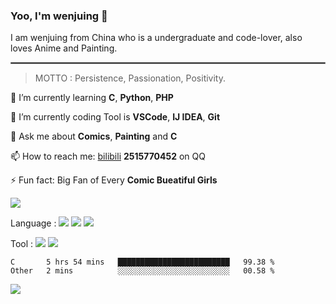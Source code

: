 ### Yoo, I'm wenjuing 👋

I am wenjuing from China who is a undergraduate and code-lover, also loves Anime and Painting.
<hr style="border:1px solid grey"/>

> MOTTO : Persistence, Passionation, Positivity.

🌱 I’m currently learning **C**, **Python**, **PHP**

🔭 I’m currently coding Tool is **VSCode**, **IJ IDEA**, **Git**

💬 Ask me about **Comics**, **Painting** and **C**

📫 How to reach me: [bilibili](https://space.bilibili.com/359881460) **2515770452** on QQ

⚡ Fun fact: Big Fan of Every **Comic Bueatiful Girls**

![](https://github-readme-stats.vercel.app/api?username=wenjuing&theme=vue-dark)

Language : ![](https://img.shields.io/badge/Code-C-informational?style=flat&logo=C&logoColor=white&color=a8b9cc)
![](https://img.shields.io/badge/Code-Python-informational?style=flat&logo=Python&logoColor=white&color=3776ab)
![](https://img.shields.io/badge/Code-PHP-informational?style=flat&logo=php&logoColor=white&color=777bb4)

Tool : ![](https://img.shields.io/badge/Editor-VScode-informational?style=flat&logo=Visual–Studio–Code&logoColor=white&color=007acc)
![](https://img.shields.io/badge/Editor-IntelliJIDEA-informational?style=flat&logo=<LOGO_NAME>&logoColor=white&color=000000)

<!--START_SECTION:waka-->
```text
C       5 hrs 54 mins   █████████████████████████   99.38 % 
Other   2 mins          ░░░░░░░░░░░░░░░░░░░░░░░░░   00.58 % 
```
<!--END_SECTION:waka-->

![](https://visitor-badge.glitch.me/badge?page_id=wenjuing.readme)

